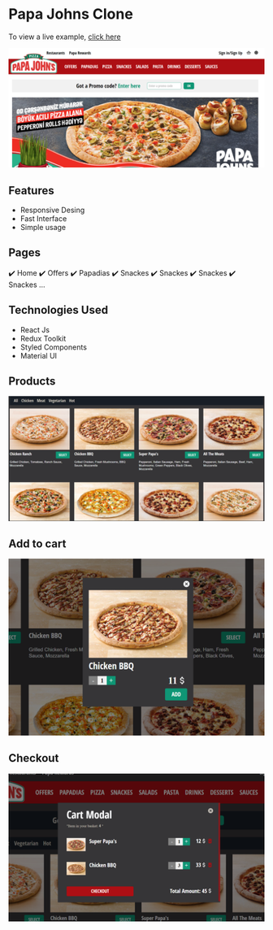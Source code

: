 # Papa Johns Clone

To view a live example, [click here](https://papa-johns-clone.vercel.app/)

<img src="src/assets/gthome.png">

## Features
* Responsive Desing 
* Fast Interface
* Simple usage

## Pages
✔️ Home ✔️ Offers ✔️ Papadias ✔️ Snackes ✔️ Snackes ✔️ Snackes ✔️ Snackes ...

## Technologies Used
* React Js
* Redux Toolkit
* Styled Components
* Material UI

## Products
<img src="src/assets/gtproducts.png" width="600">

## Add to cart
<img src="src/assets/gtadd2cart.png" width="600">

## Checkout
<img src="src/assets/gtcheckout.png" width="600">
